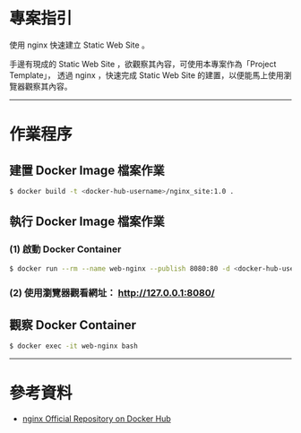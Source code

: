 # 專案指引

使用 nginx 快速建立 Static Web Site 。

手邊有現成的 Static Web Site ，欲觀察其內容，可使用本專案作為「Project Template」，
透過 nginx ，快速完成 Static Web Site 的建置，以便能馬上使用瀏覽器觀察其內容。 

---

# 作業程序

## 建置 Docker Image 檔案作業

```bash
$ docker build -t <docker-hub-username>/nginx_site:1.0 .
```

## 執行 Docker Image 檔案作業

### (1) 啟動 Docker Container

```bash
$ docker run --rm --name web-nginx --publish 8080:80 -d <docker-hub-username>/nginx_site:1.0
```


### (2) 使用瀏覽器觀看網址： http://127.0.0.1:8080/

## 觀察 Docker Container

```bash
$ docker exec -it web-nginx bash
```

---

# 參考資料

 - [nginx Official Repository on Docker Hub](https://hub.docker.com/_/nginx/)